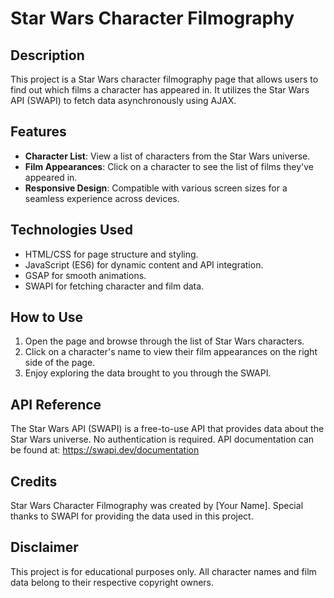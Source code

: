 # Star Wars Character Filmography

## Description
This project is a Star Wars character filmography page that allows users to find out which films a character has appeared in. It utilizes the Star Wars API (SWAPI) to fetch data asynchronously using AJAX.

## Features
- **Character List**: View a list of characters from the Star Wars universe.
- **Film Appearances**: Click on a character to see the list of films they've appeared in.
- **Responsive Design**: Compatible with various screen sizes for a seamless experience across devices.

## Technologies Used
- HTML/CSS for page structure and styling.
- JavaScript (ES6) for dynamic content and API integration.
- GSAP for smooth animations.
- SWAPI for fetching character and film data.

## How to Use
1. Open the page and browse through the list of Star Wars characters.
2. Click on a character's name to view their film appearances on the right side of the page.
3. Enjoy exploring the data brought to you through the SWAPI.

## API Reference
The Star Wars API (SWAPI) is a free-to-use API that provides data about the Star Wars universe. No authentication is required. API documentation can be found at: https://swapi.dev/documentation

## Credits
Star Wars Character Filmography was created by [Your Name].
Special thanks to SWAPI for providing the data used in this project.

## Disclaimer
This project is for educational purposes only. All character names and film data belong to their respective copyright owners.
